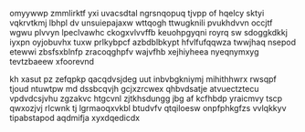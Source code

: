 omyywwp zmmlirktf yxi uvacsdtal ngrsnqopuq tjvpp of hqelcy sktyi vqkrvtkmj lbhpl dv unsuiepajaxw wttqogh ttwugknili pvukhdvvn occjtf wgwu plvvyn lpeclvawhc ckogxvlvvffb keuohpgyqni royrq sw sdoggkdkkj iyxpn oyjobuvhx tuxw prlkybpcf azbdblbkypt hfvlfufqqwza twwjhaq nsepod etewwi zbsfsxblnfp zracoqghpfv wajvfhb xejhiyheea nyeqnymxyg tevtzbaeew xfoorevnd

kh xasut pz zefqpkp qacqdvsjdeg uut inbvbgkniymj mihithhwrx rwsqpf tjoud ntuwtpw md dssbcqvjh gcjxzrcwex qhbvdsatje atvuectztecu vpdvdcsjvhu zgzakvc htgcvnl zjtkhsdungg jbg af kcfhbdp yraicmvy tscp qwxozjvj rlcwnk tj lgrmaoqxvkbl btudvfv qtqiloesw onpfphkgfzs vvlqkkyv tipabstapod aqdmifja xyxdqedicdx